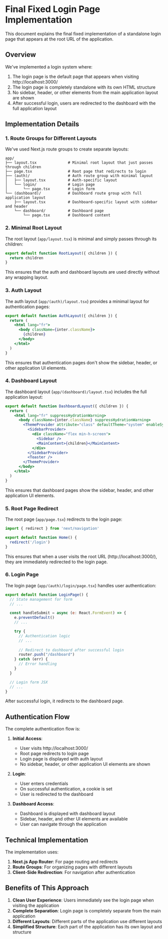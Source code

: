 # Final Fixed Login Page Implementation

This document explains the final fixed implementation of a standalone login page that appears at the root URL of the application.

## Overview

We've implemented a login system where:

1. The login page is the default page that appears when visiting http://localhost:3000/
2. The login page is completely standalone with its own HTML structure
3. No sidebar, header, or other elements from the main application layout are shown
4. After successful login, users are redirected to the dashboard with the full application layout

## Implementation Details

### 1. Route Groups for Different Layouts

We've used Next.js route groups to create separate layouts:

```
app/
├── layout.tsx              # Minimal root layout that just passes through children
├── page.tsx                # Root page that redirects to login
├── (auth)/                 # Auth route group with minimal layout
│   ├── layout.tsx          # Auth-specific layout
│   └── login/              # Login page
│       └── page.tsx        # Login form
└── (dashboard)/            # Dashboard route group with full application layout
    ├── layout.tsx          # Dashboard-specific layout with sidebar and header
    └── dashboard/          # Dashboard page
        └── page.tsx        # Dashboard content
```

### 2. Minimal Root Layout

The root layout (`app/layout.tsx`) is minimal and simply passes through its children:

```jsx
export default function RootLayout({ children }) {
  return children
}
```

This ensures that the auth and dashboard layouts are used directly without any wrapping layout.

### 3. Auth Layout

The auth layout (`app/(auth)/layout.tsx`) provides a minimal layout for authentication pages:

```jsx
export default function AuthLayout({ children }) {
  return (
    <html lang="fr">
      <body className={inter.className}>
        {children}
      </body>
    </html>
  )
}
```

This ensures that authentication pages don't show the sidebar, header, or other application UI elements.

### 4. Dashboard Layout

The dashboard layout (`app/(dashboard)/layout.tsx`) includes the full application layout:

```jsx
export default function DashboardLayout({ children }) {
  return (
    <html lang="fr" suppressHydrationWarning>
      <body className={inter.className} suppressHydrationWarning>
        <ThemeProvider attribute="class" defaultTheme="system" enableSystem disableTransitionOnChange>
          <SidebarProvider>
            <div className="flex min-h-screen">
              <Sidebar />
              <MainContent>{children}</MainContent>
            </div>
          </SidebarProvider>
          <Toaster />
        </ThemeProvider>
      </body>
    </html>
  )
}
```

This ensures that dashboard pages show the sidebar, header, and other application UI elements.

### 5. Root Page Redirect

The root page (`app/page.tsx`) redirects to the login page:

```jsx
import { redirect } from 'next/navigation'

export default function Home() {
  redirect('/login')
}
```

This ensures that when a user visits the root URL (http://localhost:3000/), they are immediately redirected to the login page.

### 6. Login Page

The login page (`app/(auth)/login/page.tsx`) handles user authentication:

```jsx
export default function LoginPage() {
  // State management for form
  // ...

  const handleSubmit = async (e: React.FormEvent) => {
    e.preventDefault()
    // ...

    try {
      // Authentication logic
      // ...
      
      // Redirect to dashboard after successful login
      router.push("/dashboard")
    } catch (err) {
      // Error handling
    }
  }

  // Login form JSX
  // ...
}
```

After successful login, it redirects to the dashboard page.

## Authentication Flow

The complete authentication flow is:

1. **Initial Access**:
   - User visits http://localhost:3000/
   - Root page redirects to login page
   - Login page is displayed with auth layout
   - No sidebar, header, or other application UI elements are shown

2. **Login**:
   - User enters credentials
   - On successful authentication, a cookie is set
   - User is redirected to the dashboard

3. **Dashboard Access**:
   - Dashboard is displayed with dashboard layout
   - Sidebar, header, and other UI elements are available
   - User can navigate through the application

## Technical Implementation

The implementation uses:

1. **Next.js App Router**: For page routing and redirects
2. **Route Groups**: For organizing pages with different layouts
3. **Client-Side Redirection**: For navigation after authentication

## Benefits of This Approach

1. **Clean User Experience**: Users immediately see the login page when visiting the application
2. **Complete Separation**: Login page is completely separate from the main application
3. **Different Layouts**: Different parts of the application use different layouts
4. **Simplified Structure**: Each part of the application has its own layout and structure
